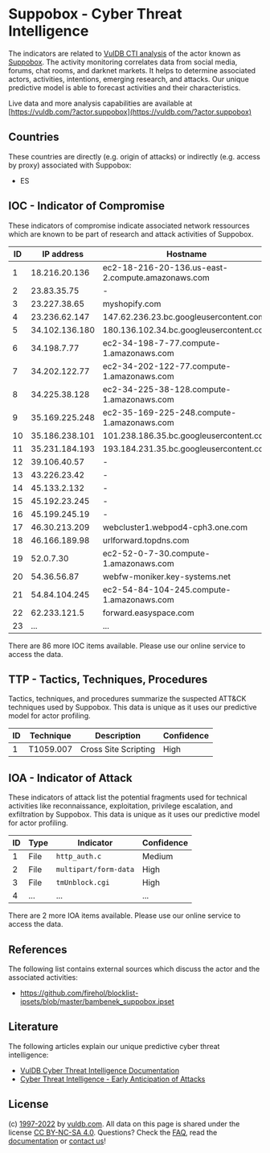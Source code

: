 # Suppobox - Cyber Threat Intelligence

The indicators are related to [VulDB CTI analysis](https://vuldb.com/?kb.cti) of the actor known as [Suppobox](https://vuldb.com/?actor.suppobox). The activity monitoring correlates data from social media, forums, chat rooms, and darknet markets. It helps to determine associated actors, activities, intentions, emerging research, and attacks. Our unique predictive model is able to forecast activities and their characteristics.

Live data and more analysis capabilities are available at [https://vuldb.com/?actor.suppobox](https://vuldb.com/?actor.suppobox)

## Countries

These countries are directly (e.g. origin of attacks) or indirectly (e.g. access by proxy) associated with Suppobox:

* ES

## IOC - Indicator of Compromise

These indicators of compromise indicate associated network ressources which are known to be part of research and attack activities of Suppobox.

ID | IP address | Hostname | Confidence
-- | ---------- | -------- | ----------
1 | 18.216.20.136 | ec2-18-216-20-136.us-east-2.compute.amazonaws.com | Medium
2 | 23.83.35.75 | - | High
3 | 23.227.38.65 | myshopify.com | High
4 | 23.236.62.147 | 147.62.236.23.bc.googleusercontent.com | Medium
5 | 34.102.136.180 | 180.136.102.34.bc.googleusercontent.com | Medium
6 | 34.198.7.77 | ec2-34-198-7-77.compute-1.amazonaws.com | Medium
7 | 34.202.122.77 | ec2-34-202-122-77.compute-1.amazonaws.com | Medium
8 | 34.225.38.128 | ec2-34-225-38-128.compute-1.amazonaws.com | Medium
9 | 35.169.225.248 | ec2-35-169-225-248.compute-1.amazonaws.com | Medium
10 | 35.186.238.101 | 101.238.186.35.bc.googleusercontent.com | Medium
11 | 35.231.184.193 | 193.184.231.35.bc.googleusercontent.com | Medium
12 | 39.106.40.57 | - | High
13 | 43.226.23.42 | - | High
14 | 45.133.2.132 | - | High
15 | 45.192.23.245 | - | High
16 | 45.199.245.19 | - | High
17 | 46.30.213.209 | webcluster1.webpod4-cph3.one.com | High
18 | 46.166.189.98 | urlforward.topdns.com | High
19 | 52.0.7.30 | ec2-52-0-7-30.compute-1.amazonaws.com | Medium
20 | 54.36.56.87 | webfw-moniker.key-systems.net | High
21 | 54.84.104.245 | ec2-54-84-104-245.compute-1.amazonaws.com | Medium
22 | 62.233.121.5 | forward.easyspace.com | High
23 | ... | ... | ...

There are 86 more IOC items available. Please use our online service to access the data.

## TTP - Tactics, Techniques, Procedures

Tactics, techniques, and procedures summarize the suspected ATT&CK techniques used by Suppobox. This data is unique as it uses our predictive model for actor profiling.

ID | Technique | Description | Confidence
-- | --------- | ----------- | ----------
1 | T1059.007 | Cross Site Scripting | High

## IOA - Indicator of Attack

These indicators of attack list the potential fragments used for technical activities like reconnaissance, exploitation, privilege escalation, and exfiltration by Suppobox. This data is unique as it uses our predictive model for actor profiling.

ID | Type | Indicator | Confidence
-- | ---- | --------- | ----------
1 | File | `http_auth.c` | Medium
2 | File | `multipart/form-data` | High
3 | File | `tmUnblock.cgi` | High
4 | ... | ... | ...

There are 2 more IOA items available. Please use our online service to access the data.

## References

The following list contains external sources which discuss the actor and the associated activities:

* https://github.com/firehol/blocklist-ipsets/blob/master/bambenek_suppobox.ipset

## Literature

The following articles explain our unique predictive cyber threat intelligence:

* [VulDB Cyber Threat Intelligence Documentation](https://vuldb.com/?kb.cti)
* [Cyber Threat Intelligence - Early Anticipation of Attacks](https://www.scip.ch/en/?labs.20201022)

## License

(c) [1997-2022](https://vuldb.com/?kb.changelog) by [vuldb.com](https://vuldb.com/?kb.about). All data on this page is shared under the license [CC BY-NC-SA 4.0](https://creativecommons.org/licenses/by-nc-sa/4.0/). Questions? Check the [FAQ](https://vuldb.com/?kb.faq), read the [documentation](https://vuldb.com/?kb) or [contact us](https://vuldb.com/?contact)!
